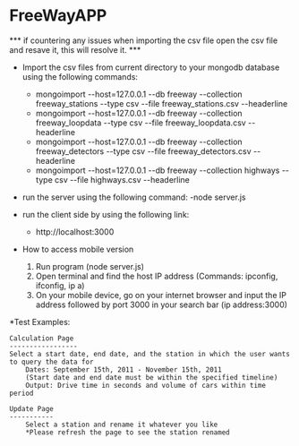 # FreeWayAPP

*** if countering any issues when importing the csv file open the csv file and resave it, this will resolve it. ***
* Import the csv files from current directory to your mongodb database using the following commands:
    - mongoimport --host=127.0.0.1 --db freeway --collection freeway_stations --type csv --file freeway_stations.csv --headerline
    - mongoimport --host=127.0.0.1 --db freeway --collection freeway_loopdata --type csv --file freeway_loopdata.csv --headerline
    - mongoimport --host=127.0.0.1 --db freeway --collection freeway_detectors --type csv --file freeway_detectors.csv --headerline
    - mongoimport --host=127.0.0.1 --db freeway --collection highways --type csv --file highways.csv --headerline

* run the server using the following command:
    -node server.js

* run the client side by using the following link:
    - http://localhost:3000
    
  
* How to access mobile version
    1. Run program (node server.js)
    2. Open terminal and find the host IP address (Commands: ipconfig, ifconfig, ip a)
    3. On your mobile device, go on your internet browser and input the IP address followed by port 3000 in your search bar
      (ip address:3000)
   
    
 *Test Examples:
 
    Calculation Page
    -----------------
    Select a start date, end date, and the station in which the user wants to query the data for 
        Dates: September 15th, 2011 - November 15th, 2011
        (Start date and end date must be within the specified timeline)
        Output: Drive time in seconds and volume of cars within time period
    
    Update Page
    -----------
        Select a station and rename it whatever you like
        *Please refresh the page to see the station renamed
    
